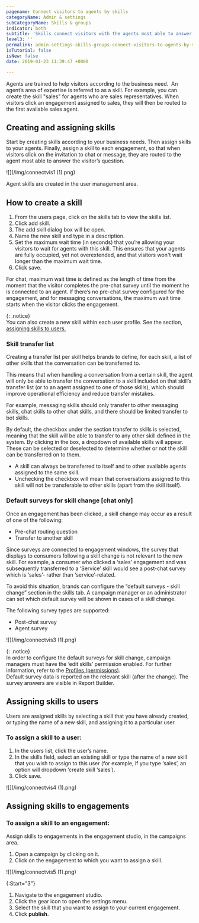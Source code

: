 ```yaml
---
pagename: Connect visitors to agents by skills
categoryName: Admin & settings
subCategoryName: Skills & groups
indicator: both
subtitle: 'Skills connect visitors with the agents most able to answer their questions '
level3: ''
permalink: admin-settings-skills-groups-connect-visitors-to-agents-by-skills.html
isTutorial: false
isNew: false
date: 2019-01-23 11:39:47 +0000

---
```

Agents are trained to help visitors according to the business need.  An agent’s area of expertise is referred to as a skill. For example, you can create the skill "sales" for agents who are sales representatives. When visitors click an engagement assigned to sales, they will then be routed to the first available sales agent.

## Creating and assigning skills

Start by creating skills according to your business needs. Then assign skills to your agents. Finally, assign a skill to each engagement, so that when visitors click on the invitation to chat or message, they are routed to the agent most able to answer the visitor’s question.

![](/img/connectvis1 (1).png)

Agent skills are created in the user management area.

## How to create a skill

1. From the users page, click on the skills tab to view the skills list.
2. Click add skill.
3. The add skill dialog box will be open.
4. Name the new skill and type in a description.
5. Set the maximum wait time (in seconds) that you’re allowing your visitors to wait for agents with this skill. This ensures that your agents are fully occupied, yet not overextended, and that visitors won't wait longer than the maximum wait time.
6. Click save.

For chat, maximum wait time is defined as the length of time from the moment that the visitor completes the pre-chat survey until the moment he is connected to an agent. If there’s no pre-chat survey configured for the engagement, and for messaging conversations, the maximum wait time starts when the visitor clicks the engagement.

{: .notice}  
You can also create a new skill within each user profile. See the section, [assigning skills to users.]()

### **Skill transfer list**

Creating a transfer list per skill helps brands to define, for each skill, a list of other skills that the conversation can be transferred to.

This means that when handling a conversation from a certain skill, the agent will only be able to transfer the conversation to a skill included on that skill’s transfer list (or to an agent assigned to one of those skills), which should improve operational efficiency and reduce transfer mistakes.

For example, messaging skills should only transfer to other messaging skills, chat skills to other chat skills, and there should be limited transfer to bot skills.

By default, the checkbox under the section transfer to skills is selected, meaning that the skill will be able to transfer to any other skill defined in the system. By clicking in the box, a dropdown of available skills will appear. These can be selected or deselected to determine whether or not the skill can be transferred on to them.

* A skill can always be transferred to itself and to other available agents assigned to the same skill.
* Unchecking the checkbox will mean that conversations assigned to this skill will not be transferable to other skills (apart from the skill itself).

### **Default surveys for skill change \[chat only\]**

Once an engagement has been clicked, a skill change may occur as a result of one of the following:

* Pre-chat routing question
* Transfer to another skill

Since surveys are connected to engagement windows, the survey that displays to consumers following a skill change is not relevant to the new skill. For example, a consumer who clicked a ‘sales’ engagement and was subsequently transferred to a ‘Service’ skill would see a post-chat survey which is ‘sales’- rather than ‘service’-related.

To avoid this situation, brands can configure the “default surveys - skill change” section in the skills tab. A campaign manager or an administrator can set which default survey will be shown in cases of a skill change.

The following survey types are supported:

* Post-chat survey
* Agent survey

![](/img/connectvis3 (1).png)

{: .notice}  
In order to configure the default surveys for skill change, campaign managers must have the ‘edit skills’ permission enabled. For further information, refer to the [Profiles (permissions)]().  
Default survey data is reported on the relevant skill (after the change). The survey answers are visible in Report Builder.

## Assigning skills to users

Users are assigned skills by selecting a skill that you have already created, or typing the name of a new skill, and assigning it to a particular user.

### **To assign a skill to a user:**

1. In the users list, click the user’s name.
2. In the skills field, select an existing skill or type the name of a new skill that you wish to assign to this user (for example, if you type ‘sales’, an option will dropdown ‘create skill ‘sales’).
3. Click save.

![](/img/connectvis4 (1).png)

## **Assigning skills to engagements**

### **To assign a skill to an engagement:**

Assign skills to engagements in the engagement studio, in the campaigns area.

1. Open a campaign by clicking on it.
2. Click on the engagement to which you want to assign a skill.

![](/img/connectvis5 (1).png)

{:Start="3"}

1. Navigate to the engagement studio.
2. Click the gear icon to open the settings menu.
3. Select the skill that you want to assign to your current engagement.
4. Click **publish**.